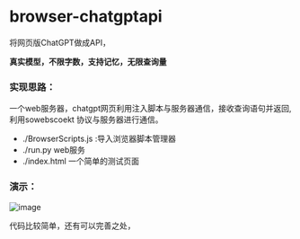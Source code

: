 # browser-chatgptapi

将网页版ChatGPT做成API，

**真实模型，不限字数，支持记忆，无限查询量**


### 实现思路：
一个web服务器，chatgpt网页利用注入脚本与服务器通信，接收查询语句并返回,利用sowebscoekt 协议与服务器进行通信。






- ./BrowserScripts.js :导入浏览器脚本管理器
- ./run.py web服务
- ./index.html 一个简单的测试页面


### 演示：
![image](https://user-images.githubusercontent.com/71559822/220007238-2b040e5e-1be7-404e-9cc6-3605f862660d.png)





代码比较简单，还有可以完善之处，
